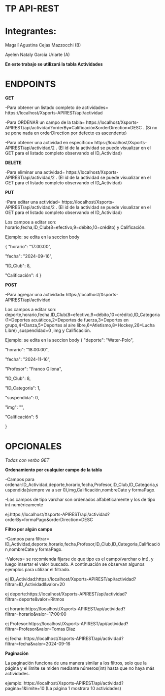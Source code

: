 # TP API-REST
# Integrantes:
Magalí Agustina Cejas Mazzocchi (B)

Ayelen Nataly Garcia Uriarte (A)

**En este trabajo se utilizará la tabla Actividades**
# ENDPOINTS

**GET**

-Para obtener un listado completo de actividades= https://localhost/Xsports-APIREST/api/actividad

-Para ORDENAR un campo de la tabla= https://localhost/Xsports-APIREST/api/actividad?orderBy=Calificación&orderDirection=DESC . (Si no se pone nada en orderDirection por defecto es ascendente)

-Para obtener una actividad en específico= https://localhost/Xsports-APIREST/api/actividad/2 . (El id de la actividad se puede visualizar en el GET para el listado completo observando el ID_Actividad)

**DELETE**

-Para eliminar una actividad= https://localhost/Xsports-APIREST/api/actividad/2 . (El id de la actividad se puede visualizar en el GET para el listado completo observando el ID_Actividad)

**PUT**

-Para editar una actividad= https://localhost/Xsports-APIREST/api/actividad/2 . (El id de la actividad se puede visualizar en el GET para el listado completo observando el ID_Actividad)

Los campos a editar son: horario,fecha,ID_Club(8=efectivo,9=débito,10=crédito) y Calificación.

Ejemplo: se edita en la seccion body

{
  "horario": "17:00:00",
  
  "fecha": "2024-09-16",
  
  "ID_Club": 8,
  
  "Calificación": 4
}

**POST**

-Para agregar una actividad= https://localhost/Xsports-APIREST/api/actividad 

Los campos a editar son: deporte,horario,fecha,ID_Club(8=efectivo,9=débito,10=crédito),ID_Categoria(1=Deportes acuáticos,2=Deportes de fuerza,3=Deportes en grupo,4=Danza,5=Deportes al aire libre,6=Atletismo,8=Hockey,26=Lucha Libre) ,suspendidad=0 ,img y Calificación.

Ejemplo: se edita en la seccion body
{
  "deporte": "Water-Polo",
  
  "horario": "18:00:00",
  
  "fecha": "2024-11-16",
  
  "Profesor": "Franco Gilona",
  
  "ID_Club": 8,
  
  "ID_Categoria": 1,
  
  "suspendida": 0,
  
  "img": "",
  
  "Calificación": 5
  
}

# OPCIONALES
*Todas con verbo GET*

**Ordenamiento por cualquier campo de la tabla**

-Campos para ordenar:ID_Actividad,deporte,horario,fecha,Profesor,ID_Club,ID_Categoria,suspendida(siempre va a ser 0),img,Calificación,nombreCate y formaPago.

-Los campos de tipo varchar son ordenados alfabéticamente y  los de tipo int numéricamente

ej:https://localhost/Xsports-APIREST/api/actividad?orderBy=formaPago&orderDirection=DESC



**Filtro por algún campo**

-Campos para filtrar= ID_Actividad,deporte,horario,fecha,Profesor,ID_Club,ID_Categoria,Calificación,nombreCate y formaPago.

-Valores= se recomienda fijarse de que tipo es el campo(varchar o int), y luego insertar el valor buscado. A continuación se observan algunos ejemplos para utilizar el filtrado.

ej ID_Actividad:https://localhost/Xsports-APIREST/api/actividad?filtrar=ID_Actividad&valor=20

ej deporte:https://localhost/Xsports-APIREST/api/actividad?filtrar=deporte&valor=Ritmos

ej horario:https://localhost/Xsports-APIREST/api/actividad?filtrar=horario&valor=17:00:00

ej Profesor:https://localhost/Xsports-APIREST/api/actividad?filtrar=Profesor&valor=Tomas Diaz

ej fecha: https://localhost/Xsports-APIREST/api/actividad?filtrar=fecha&valor=2024-09-16


**Paginación**

La paginación funciona de una manera similar a los filtros, solo que la página y el limite se miden mediante números(int) hasta que no haya más actividades.


ejemplo: https://localhost/Xsports-APIREST/api/actividad?pagina=1&limite=10  (La página 1 mostrara 10 actividades)

